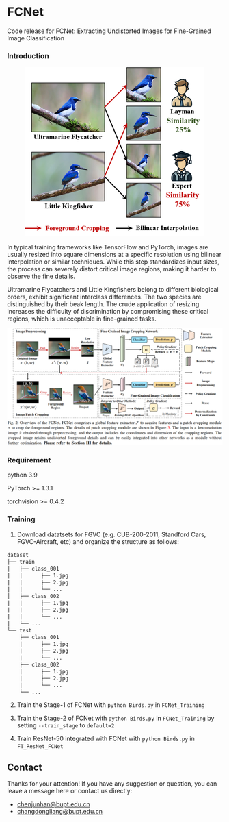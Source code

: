# FCNet

Code release for FCNet: Extracting Undistorted Images for Fine-Grained Image Classification

### Introduction

<p align="center">
    <img src="Figure1.png" width= "420">
</p>

In typical training frameworks like TensorFlow and PyTorch, images are usually resized into square dimensions at a specific resolution using bilinear interpolation or similar techniques. While this step standardizes input sizes, the process can severely distort critical image regions, making it harder to observe the fine details. 

Ultramarine Flycatchers and Little Kingfishers belong to different biological orders, exhibit significant interclass differences. The two species are distinguished by their beak length. The crude application of resizing increases the difficulty of discrimination by compromising these critical regions, which is unacceptable in fine-grained tasks. 
<p align="center">
    <img src="Figure2.png" width= "810">
</p>


### Requirement
 
python 3.9

PyTorch >= 1.3.1

torchvision >= 0.4.2

### Training

1. Download datatsets for FGVC (e.g. CUB-200-2011, Standford Cars, FGVC-Aircraft, etc) and organize the structure as follows:
```
dataset
├── train
│   ├── class_001
|   |      ├── 1.jpg
|   |      ├── 2.jpg
|   |      └── ...
│   ├── class_002
|   |      ├── 1.jpg
|   |      ├── 2.jpg
|   |      └── ...
│   └── ...
└── test
    ├── class_001
    |      ├── 1.jpg
    |      ├── 2.jpg
    |      └── ...
    ├── class_002
    |      ├── 1.jpg
    |      ├── 2.jpg
    |      └── ...
    └── ...
```

2. Train the Stage-1 of FCNet with `python Birds.py` in `FCNet_Training`

3. Train the Stage-2 of FCNet with `python Birds.py` in `FCNet_Training` by setting `--train_stage` to `default=2`

4. Train ResNet-50 integrated with FCNet with `python Birds.py` in `FT_ResNet_FCNet`

## Contact
Thanks for your attention!
If you have any suggestion or question, you can leave a message here or contact us directly:
- chenjunhan@bupt.edu.cn
- changdongliang@bupt.edu.cn
